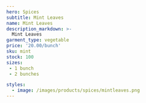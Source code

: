 ```yaml
---
hero: Spices
subtitle: Mint Leaves
name: Mint Leaves
description_markdown: >-
  Mint Leaves
garment_type: vegetable
price: '20.00/bunch'
sku: mint
stock: 100
sizes:
 - 1 bunch
 - 2 bunches

styles:
  - image: /images/products/spices/mintleaves.png
---
```

